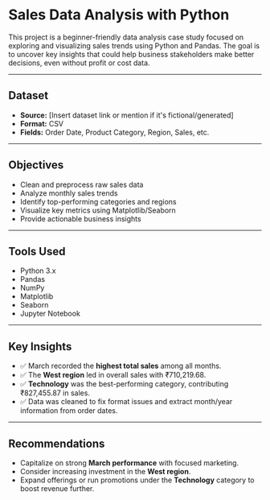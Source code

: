 # Sales Data Analysis with Python

This project is a beginner-friendly data analysis case study focused on exploring and visualizing sales trends using Python and Pandas. The goal is to uncover key insights that could help business stakeholders make better decisions, even without profit or cost data.

---

## Dataset

- **Source:** [Insert dataset link or mention if it's fictional/generated]
- **Format:** CSV
- **Fields:** Order Date, Product Category, Region, Sales, etc.

---

## Objectives

- Clean and preprocess raw sales data
- Analyze monthly sales trends
- Identify top-performing categories and regions
- Visualize key metrics using Matplotlib/Seaborn
- Provide actionable business insights

---

## Tools Used

- Python 3.x
- Pandas
- NumPy
- Matplotlib
- Seaborn
- Jupyter Notebook

---

## Key Insights

- ✅ March recorded the **highest total sales** among all months.
- ✅ The **West region** led in overall sales with ₹710,219.68.
- ✅ **Technology** was the best-performing category, contributing ₹827,455.87 in sales.
- ✅ Data was cleaned to fix format issues and extract month/year information from order dates.

---

## Recommendations

- Capitalize on strong **March performance** with focused marketing.
- Consider increasing investment in the **West region**.
- Expand offerings or run promotions under the **Technology** category to boost revenue further.



